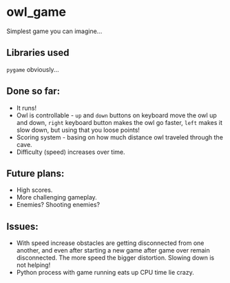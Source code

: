 # owl_game
Simplest game you can imagine...

## Libraries used
`pygame` obviously...

## Done so far:
* It runs!
* Owl is controllable - `up` and `down` buttons on keyboard move the owl up and down, `right` keyboard button makes the owl go faster, `left` makes it slow down, but using that you loose points!
* Scoring system - basing on how much distance owl traveled through the cave.
* Difficulty (speed) increases over time.

## Future plans:
* High scores.
* More challenging gameplay.
* Enemies? Shooting enemies?

## Issues:
* With speed increase obstacles are getting disconnected from one another, and even after starting a new game after game over remain disconnected. The more speed the bigger distortion. Slowing down is not helping!
* Python process with game running eats up CPU time lie crazy.